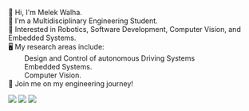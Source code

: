  👋 Hi, I'm Melek Walha.  
🔬 I'm a Multidisciplinary Engineering Student.  
🤖 Interested in Robotics, Software Development, Computer Vision, and Embedded Systems.   
🖥️ My research areas include:  
&emsp; &emsp;Design and Control of autonomous Driving  Systems   
&emsp; &emsp;Embedded Systems.       
&emsp; &emsp;Computer Vision.     
🚀 Join me on my engineering journey!  

 
 
 
 ![](http://github-profile-summary-cards.vercel.app/api/cards/profile-details?username=MelekWalha1&theme=github)
![](http://github-profile-summary-cards.vercel.app/api/cards/stats?username=MelekWalha1&theme=github)
![](http://github-profile-summary-cards.vercel.app/api/cards/most-commit-language?username=MelekWalha1&theme=github)
